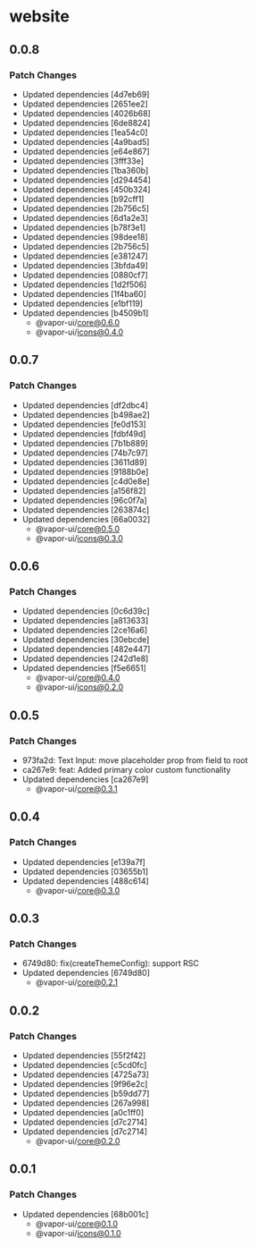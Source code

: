 # website

## 0.0.8

### Patch Changes

- Updated dependencies [4d7eb69]
- Updated dependencies [2651ee2]
- Updated dependencies [4026b68]
- Updated dependencies [6de8824]
- Updated dependencies [1ea54c0]
- Updated dependencies [4a9bad5]
- Updated dependencies [e64e867]
- Updated dependencies [3fff33e]
- Updated dependencies [1ba360b]
- Updated dependencies [d294454]
- Updated dependencies [450b324]
- Updated dependencies [b92cff1]
- Updated dependencies [2b756c5]
- Updated dependencies [6d1a2e3]
- Updated dependencies [b78f3e1]
- Updated dependencies [98dee18]
- Updated dependencies [2b756c5]
- Updated dependencies [e381247]
- Updated dependencies [3bfda49]
- Updated dependencies [0880cf7]
- Updated dependencies [1d2f506]
- Updated dependencies [1f4ba60]
- Updated dependencies [e1bf119]
- Updated dependencies [b4509b1]
    - @vapor-ui/core@0.6.0
    - @vapor-ui/icons@0.4.0

## 0.0.7

### Patch Changes

- Updated dependencies [df2dbc4]
- Updated dependencies [b498ae2]
- Updated dependencies [fe0d153]
- Updated dependencies [fdbf49d]
- Updated dependencies [7b1b889]
- Updated dependencies [74b7c97]
- Updated dependencies [3611d89]
- Updated dependencies [9188b0e]
- Updated dependencies [c4d0e8e]
- Updated dependencies [a156f82]
- Updated dependencies [96c0f7a]
- Updated dependencies [263874c]
- Updated dependencies [66a0032]
    - @vapor-ui/core@0.5.0
    - @vapor-ui/icons@0.3.0

## 0.0.6

### Patch Changes

- Updated dependencies [0c6d39c]
- Updated dependencies [a813633]
- Updated dependencies [2ce16a6]
- Updated dependencies [30ebcde]
- Updated dependencies [482e447]
- Updated dependencies [242d1e8]
- Updated dependencies [f5e6651]
    - @vapor-ui/core@0.4.0
    - @vapor-ui/icons@0.2.0

## 0.0.5

### Patch Changes

- 973fa2d: Text Input: move placeholder prop from field to root
- ca267e9: feat: Added primary color custom functionality
- Updated dependencies [ca267e9]
    - @vapor-ui/core@0.3.1

## 0.0.4

### Patch Changes

- Updated dependencies [e139a7f]
- Updated dependencies [03655b1]
- Updated dependencies [488c614]
    - @vapor-ui/core@0.3.0

## 0.0.3

### Patch Changes

- 6749d80: fix(createThemeConfig): support RSC
- Updated dependencies [6749d80]
    - @vapor-ui/core@0.2.1

## 0.0.2

### Patch Changes

- Updated dependencies [55f2f42]
- Updated dependencies [c5cd0fc]
- Updated dependencies [4725a73]
- Updated dependencies [9f96e2c]
- Updated dependencies [b59dd77]
- Updated dependencies [267a998]
- Updated dependencies [a0c1ff0]
- Updated dependencies [d7c2714]
- Updated dependencies [d7c2714]
    - @vapor-ui/core@0.2.0

## 0.0.1

### Patch Changes

- Updated dependencies [68b001c]
    - @vapor-ui/core@0.1.0
    - @vapor-ui/icons@0.1.0

